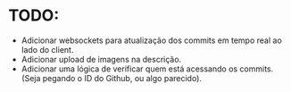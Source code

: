 # TODO:
- Adicionar websockets para atualização dos commits em tempo real ao lado do client.
- Adicionar upload de imagens na descrição.
- Adicionar uma lógica de verificar quem está acessando os commits. (Seja pegando o ID do Github, ou algo parecido).  